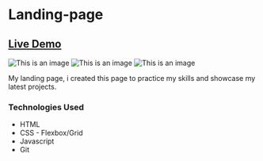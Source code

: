 # Landing-page

## [Live Demo](https://hmjatt.github.io/Landing-page/)

![This is an image](https://raw.githubusercontent.com/hmjatt/Landing-page/main/images/index.jpg)
![This is an image](https://raw.githubusercontent.com/hmjatt/Landing-page/main/images/resume.jpg)
![This is an image](https://raw.githubusercontent.com/hmjatt/Landing-page/main/images/courses.jpg)

My landing page, i created this page to practice my skills and showcase my latest projects.

### Technologies Used 

* HTML
* CSS - Flexbox/Grid
* Javascript
* Git

